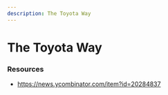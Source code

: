 ```yaml
---
description: The Toyota Way
---
```


# The Toyota Way 



### Resources

- https://news.ycombinator.com/item?id=20284837

